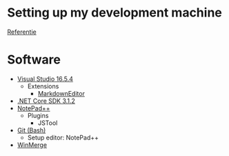 # Setting up my development machine
[Referentie](https://www.meziantou.net/setting-up-my-development-machine.htm)

# Software
- [Visual Studio 16.5.4](https://visualstudio.microsoft.com/vs/)
  - Extensions
    - [MarkdownEditor](https://marketplace.visualstudio.com/items?itemName=MadsKristensen.MarkdownEditor)
- [.NET Core SDK 3.1.2](https://dotnet.microsoft.com/download/)
- [NotePad++](https://notepad-plus-plus.org/downloads/)
  - Plugins
    - JSTool
- [Git (Bash)](https://git-scm.com/)
  - Setup editor: NotePad++
- [WinMerge](https://winmerge.org/)

